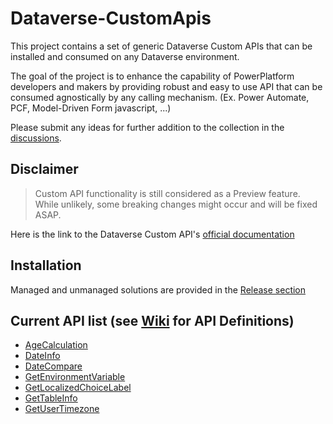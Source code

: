 # Dataverse-CustomApis

This project contains a set of generic Dataverse Custom APIs that can be installed and consumed on any Dataverse environment.

The goal of the project is to enhance the capability of PowerPlatform developers and makers by providing robust and easy to use API that can be consumed agnostically by any calling mechanism. (Ex. Power Automate, PCF, Model-Driven Form javascript, ...)

Please submit any ideas for further addition to the collection in the [discussions](https://github.com/drivardxrm/Dataverse-CustomApis/discussions).

## Disclaimer 
> Custom API functionality is still considered as a Preview feature. While unlikely, some breaking changes might occur and will be fixed ASAP.

Here is the link to the Dataverse Custom API's [official documentation](https://docs.microsoft.com/en-us/powerapps/developer/common-data-service/custom-api)

## Installation
Managed and unmanaged solutions are provided in the [Release section](https://github.com/drivardxrm/Dataverse-CustomApis/releases/)

## Current API list (see [Wiki](https://github.com/drivardxrm/Dataverse-CustomApis/wiki) for API Definitions)

* [AgeCalculation](https://github.com/drivardxrm/Dataverse-CustomApis/wiki/AgeCalculation)
* [DateInfo ](https://github.com/drivardxrm/Dataverse-CustomApis/wiki/DateInfo)
* [DateCompare ](https://github.com/drivardxrm/Dataverse-CustomApis/wiki/DateCompare)
* [GetEnvironmentVariable ](https://github.com/drivardxrm/Dataverse-CustomApis/wiki/GetEnvironmentVariable)
* [GetLocalizedChoiceLabel](https://github.com/drivardxrm/Dataverse-CustomApis/wiki/GetLocalizedChoiceLabel)
* [GetTableInfo](https://github.com/drivardxrm/Dataverse-CustomApis/wiki/GetTableInfo)
* [GetUserTimezone ](https://github.com/drivardxrm/Dataverse-CustomApis/wiki/GetUserTimezone)



